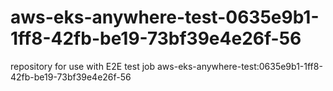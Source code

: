 # aws-eks-anywhere-test-0635e9b1-1ff8-42fb-be19-73bf39e4e26f-56
repository for use with E2E test job aws-eks-anywhere-test:0635e9b1-1ff8-42fb-be19-73bf39e4e26f-56
